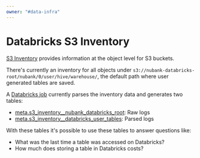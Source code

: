 ```yaml
---
owner: "#data-infra"
---
```


# Databricks S3 Inventory

[S3 Inventory](https://docs.aws.amazon.com/AmazonS3/latest/dev/storage-inventory.html) provides information at the object level for S3 buckets.

There's currently an inventory for all objects under `s3://nubank-databricks-root/nubank/0/user/hive/warehouse/`, the default path where user generated tables are saved.

A [Databricks job](https://nubank.cloud.databricks.com/#job/42307) currently parses the inventory data and generates two tables:

- [meta.s3_inventory__nubank_databricks_root](https://nubank.cloud.databricks.com/#table/meta/s3_inventory__nubank_databricks_root): Raw logs
- [meta.s3_inventory__databricks_user_tables](https://nubank.cloud.databricks.com/#table/meta/s3_inventory__databricks_user_tables): Parsed logs

With these tables it's possible to use these tables to answer questions like:

- What was the last time a table was accessed on Databricks?
- How much does storing a table in Databricks costs?
